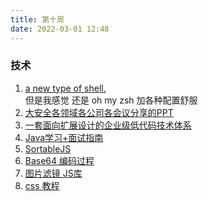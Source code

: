```yaml
---
title: 第十周
date: 2022-03-01 12:48
---
```

### 技术
1. [a new type of shell.](https://www.nushell.sh/) <br />
    但是我感觉 还是 oh my zsh 加各种配置舒服
2. [大安全各领域各公司各会议分享的PPT](https://github.com/FeeiCN/Security-PPT) <br />
3. [一套面向扩展设计的企业级低代码技术体系](http://lowcode-engine.cn/) <br />
4. [Java学习+面试指南](https://github.com/Snailclimb/JavaGuide)<br />
5. [SortableJS](https://sortablejs.github.io/Sortable/)
6. [Base64 编码过程](https://devtool.tech/base64)
7. [图片滤镜 JS库](https://github.com/PixiColorEffects/pixi-color-effects)
8. [css 教程](https://pengfeixc.com/tutorial/css/introduction)
